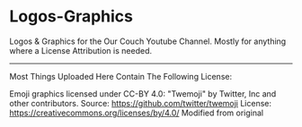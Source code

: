 # Logos-Graphics
Logos &amp; Graphics for the Our Couch Youtube Channel. Mostly for anything where a License Attribution is needed.

---

Most Things Uploaded Here Contain The Following License:

Emoji graphics licensed under CC-BY 4.0:
"Twemoji" by Twitter, Inc and other contributors.
Source: https://github.com/twitter/twemoji
License: https://creativecommons.org/licenses/by/4.0/
Modified from original
